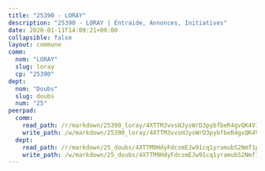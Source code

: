 ```yaml
---
title: "25390 - LORAY"
description: "25390 - LORAY | Entraide, Annonces, Initiatives"
date: 2020-01-11T14:09:21+09:00
collapsible: false
layout: commune
comm:
  nom: "LORAY"
  slug: loray
  cp: "25390"
dept:
  nom: "Doubs"
  slug: doubs
  num: "25"
peerpad:
  comm:
    read_path: /r/markdown/25390_loray/4XTTM3vvsHJysWrD3pybfbeR4gvQK4V1up4FiWq3BDSEtHDXv
    write_path: /w/markdown/25390_loray/4XTTM3vvsHJysWrD3pybfbeR4gvQK4V1up4FiWq3BDSEtHDXv-K3TgUaVNH6yXWxezaXoMtpbZ3i81mqxNHHhCBj7ySNGYTJ8a5Fa14rr9tuLVKLZ5d3mbN8gGp2nG9YF3C9pF3ThZnwVvYKYRiSqieJu4E2qW6rSVVTqw17qvCiYprNqFWCAkUPJ8
  dept:
    read_path: /r/markdown/25_doubs/4XTTM9HdyFdcsmEJw91cq1yramubS2Nmf1ps2s84xcMxY74Zv
    write_path: /w/markdown/25_doubs/4XTTM9HdyFdcsmEJw91cq1yramubS2Nmf1ps2s84xcMxY74Zv-K3TgURza6A4QY75MscA2g52nUX9tjMQaHW9mgBSgyRKNNp3M6gkaXA9iDDtpbSx22mTSZbQLYS1izbwsznz8e9u5BERCmGKxZ379xV2nAaDe1bGyxrjytc7G1EcbGtknRFYQ1Lxp
---
```


